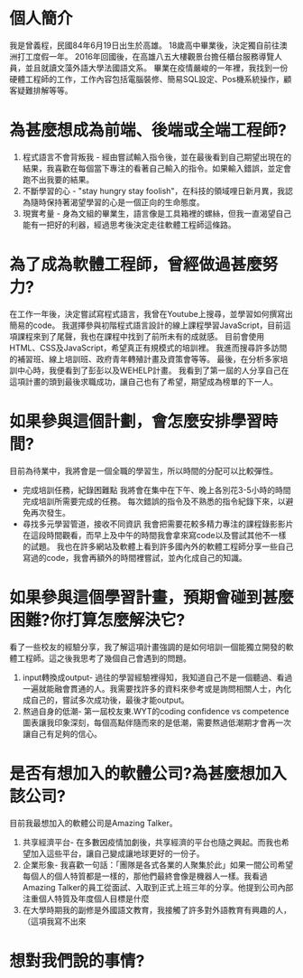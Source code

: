 # 個人簡介
我是曾義程，民國84年6月19日出生於高雄。
18歲高中畢業後，決定獨自前往澳洲打工度假一年。
2016年回國後，在高雄八五大樓觀景台擔任櫃台服務導覽人員，並且就讀文藻外語大學法國語文系。
畢業在疫情嚴峻的一年裡，我找到一份硬體工程師的工作，工作內容包括電腦裝修、簡易SQL設定、Pos機系統操作，顧客疑難排解等等。

# 為甚麼想成為前端、後端或全端工程師?
1. 程式語言不會背叛我 - 經由嘗試輸入指令後，並在最後看到自己期望出現在的結果，我喜歡在每個當下專注的看著自己輸入的指令。如果輸入錯誤，並定會跑不出我要的結果。
2. 不斷學習的心 - "stay hungry stay foolish"，在科技的領域哩日新月異，我認為隨時保持著渴望學習的心是一個正向的生命態度。
3. 現實考量 - 身為文組的畢業生，語言像是工具箱裡的螺絲，但我一直渴望自己能有一把好的利器，經過思考後決定走往軟體工程師這條路。

# 為了成為軟體工程師，曾經做過甚麼努力?
在工作一年後，決定嘗試寫程式語言，我曾在Youtube上搜尋，並學習如何撰寫出簡易的code。
我選擇參與初階程式語言設計的線上課程學習JavaScript，目前這項課程來到了尾聲，我也在課程中找到了前所未有的成就感。
目前會使用HTML、CSS及JavaScript，希望真正有規模式的培訓裡。
我進而搜尋許多訪間的補習班、線上培訓班、政府青年轉殖計畫及資策會等等。
最後，在分析多家培訓中心時，我便看到了彭彭以及WEHELP計畫。
我看到了第一屆的人分享自己在這項計畫的頭到最後求職成功，讓自己也有了希望，期望成為榜單的下一人。

# 如果參與這個計劃，會怎麼安排學習時間?
  目前為待業中，我將會是一個全職的學習生，所以時間的分配可以比較彈性。
- 完成培訓任務，紀錄困難點
我將會在集中在下午、晚上各別花3-5小時的時間完成培訓所需要完成的任務。
每次錯誤的指令及不熟悉的指令紀錄下來，以避免再次發生。
- 尋找多元學習管道，接收不同資訊
我會把需要花較多精力專注的課程錄影影片在這段時間觀看，而早上及中午的時間我會拿來寫code以及嘗試其他不一樣的試題。
我也在許多網站及軟體上看到許多國內外的軟體工程師分享一些自己寫過的code，我會再額外的時間裡嘗試，並內化成自己的知識。

# 如果參與這個學習計畫，預期會碰到甚麼困難?你打算怎麼解決它?
看了一些校友的經驗分享，我了解這項計畫強調的是如何培訓一個能獨立開發的軟體工程師。這之後我思考了幾個自己會遇到的問題。
1. input轉換成output- 過往的學習經驗裡得知，我知道自己不是一個聽過、看過一遍就能融會貫通的人。我需要找許多的資料來參考或是詢問相關人士，內化成自己的，嘗試多次成功後，最後才能output。
2. 熬過自身的低潮- 第一屆校友東.WYT的coding confidence vs competence圖表讓我印象深刻，每個高點伴隨而來的是低潮，需要熬過低潮期才會再一次讓自己有足夠的信心。

# 是否有想加入的軟體公司?為甚麼想加入該公司?
目前我最想加入的軟體公司是Amazing Talker。
1. 共享經濟平台- 在多數因疫情加劇後，共享經濟的平台也隨之興起。而我也希望加入這些平台，讓自己變成讓地球更好的一份子。
2. 企業形象- 我喜歡一句話：「團隊是各式各業的人聚集於此」如果一間公司希望每個人的個人特質都是一樣的，那他們最終會像是機器人一樣。我看過Amazing Talker的員工從面試、入取到正式上班三年的分享。他提到公司內部注重個人特質及年度個人目標是什麼
3. 在大學時期我的副修是外國語文教育，我接觸了許多對外語教育有興趣的人，（這項我寫不出來


# 想對我們說的事情?
